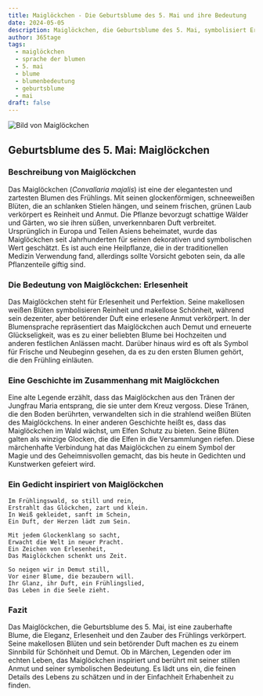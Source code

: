 ```yaml
---
title: Maiglöckchen - Die Geburtsblume des 5. Mai und ihre Bedeutung
date: 2024-05-05
description: Maiglöckchen, die Geburtsblume des 5. Mai, symbolisiert Erlesenheit. Erfahre mehr über ihre Geschichte, Bedeutung und Symbolik in der Sprache der Blumen.
author: 365tage
tags:
  - maiglöckchen
  - sprache der blumen
  - 5. mai
  - blume
  - blumenbedeutung
  - geburtsblume
  - mai
draft: false
---
```


![Bild von Maiglöckchen](https://cdn.pixabay.com/photo/2018/03/21/22/26/nature-3248514_1280.jpg#center)


## Geburtsblume des 5. Mai: Maiglöckchen

### Beschreibung von Maiglöckchen

Das Maiglöckchen (_Convallaria majalis_) ist eine der elegantesten und zartesten Blumen des Frühlings. Mit seinen glockenförmigen, schneeweißen Blüten, die an schlanken Stielen hängen, und seinem frischen, grünen Laub verkörpert es Reinheit und Anmut. Die Pflanze bevorzugt schattige Wälder und Gärten, wo sie ihren süßen, unverkennbaren Duft verbreitet. Ursprünglich in Europa und Teilen Asiens beheimatet, wurde das Maiglöckchen seit Jahrhunderten für seinen dekorativen und symbolischen Wert geschätzt. Es ist auch eine Heilpflanze, die in der traditionellen Medizin Verwendung fand, allerdings sollte Vorsicht geboten sein, da alle Pflanzenteile giftig sind.

### Die Bedeutung von Maiglöckchen: Erlesenheit

Das Maiglöckchen steht für Erlesenheit und Perfektion. Seine makellosen weißen Blüten symbolisieren Reinheit und makellose Schönheit, während sein dezenter, aber betörender Duft eine erlesene Anmut verkörpert. In der Blumensprache repräsentiert das Maiglöckchen auch Demut und erneuerte Glückseligkeit, was es zu einer beliebten Blume bei Hochzeiten und anderen festlichen Anlässen macht. Darüber hinaus wird es oft als Symbol für Frische und Neubeginn gesehen, da es zu den ersten Blumen gehört, die den Frühling einläuten.

### Eine Geschichte im Zusammenhang mit Maiglöckchen

Eine alte Legende erzählt, dass das Maiglöckchen aus den Tränen der Jungfrau Maria entsprang, die sie unter dem Kreuz vergoss. Diese Tränen, die den Boden berührten, verwandelten sich in die strahlend weißen Blüten des Maiglöckchens. In einer anderen Geschichte heißt es, dass das Maiglöckchen im Wald wächst, um Elfen Schutz zu bieten. Seine Blüten galten als winzige Glocken, die die Elfen in die Versammlungen riefen. Diese märchenhafte Verbindung hat das Maiglöckchen zu einem Symbol der Magie und des Geheimnisvollen gemacht, das bis heute in Gedichten und Kunstwerken gefeiert wird.

### Ein Gedicht inspiriert von Maiglöckchen

```
Im Frühlingswald, so still und rein,  
Erstrahlt das Glöckchen, zart und klein.  
In Weiß gekleidet, sanft im Schein,  
Ein Duft, der Herzen lädt zum Sein.  

Mit jedem Glockenklang so sacht,  
Erwacht die Welt in neuer Pracht.  
Ein Zeichen von Erlesenheit,  
Das Maiglöckchen schenkt uns Zeit.  

So neigen wir in Demut still,  
Vor einer Blume, die bezaubern will.  
Ihr Glanz, ihr Duft, ein Frühlingslied,  
Das Leben in die Seele zieht.  
```

### Fazit

Das Maiglöckchen, die Geburtsblume des 5. Mai, ist eine zauberhafte Blume, die Eleganz, Erlesenheit und den Zauber des Frühlings verkörpert. Seine makellosen Blüten und sein betörender Duft machen es zu einem Sinnbild für Schönheit und Demut. Ob in Märchen, Legenden oder im echten Leben, das Maiglöckchen inspiriert und berührt mit seiner stillen Anmut und seiner symbolischen Bedeutung. Es lädt uns ein, die feinen Details des Lebens zu schätzen und in der Einfachheit Erhabenheit zu finden.
